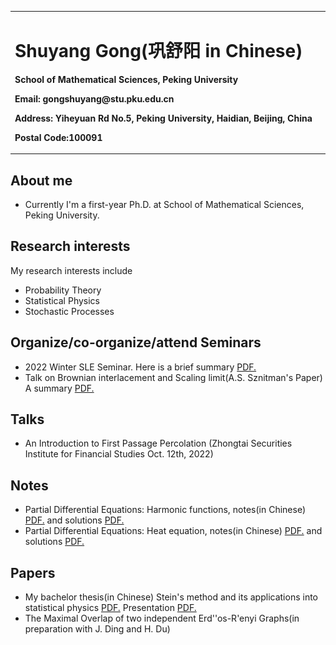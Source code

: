 <table border="0">
  <tr>
    <td width="100%">
      <h1>Shuyang Gong(巩舒阳 in Chinese)</h1>
      <p><b>School of Mathematical Sciences, Peking University</b></p>
      <p><b>Email: gongshuyang@stu.pku.edu.cn</b></p>
      <p><b>Address: Yiheyuan Rd No.5, Peking University, Haidian, Beijing, China</b></p>
      <p><b>Postal Code:100091</b></p>
    </td>
    <td width="25%">
      <img src="/tc.JPG" width="100%">
    </td>
  </tr>
</table>


## About me
- Currently I'm a first-year Ph.D. at School of Mathematical Sciences, Peking University.

## Research interests
My research interests include
- Probability Theory
- Statistical Physics
- Stochastic Processes

## Organize/co-organize/attend Seminars
- 2022 Winter SLE Seminar. Here is a brief summary
<a href="https://GongMathProba.github.io/SLE Winter 2022.pdf" target="_blank">PDF.</a>
- Talk on Brownian interlacement and Scaling limit(A.S. Sznitman's Paper) A summary
<a href="https://GongMathProba.github.io/Brownian_Interlacement.pdf" target="_blank">PDF.</a>

## Talks
- An Introduction to First Passage Percolation (Zhongtai Securities Institute for Financial Studies Oct. 12th, 2022)
## Notes
- Partial Differential Equations: Harmonic functions, notes(in Chinese)
<a href="https://GongMathProba.github.io/第二章 位势方程.pdf" target="_blank">PDF.</a> and solutions 
<a href="https://GongMathProba.github.io/第二章习题.pdf" target="_blank">PDF.</a>
- Partial Differential Equations: Heat equation, notes(in Chinese)
<a href="https://GongMathProba.github.io/第三章 热方程.pdf" target="_blank">PDF.</a> and solutions 
<a href="https://GongMathProba.github.io/第三章习题.pdf" target="_blank">PDF.</a>
## Papers
- My bachelor thesis(in Chinese) Stein's method and its applications into statistical physics
<a href="https://GongMathProba.github.io/毕业论文终稿.pdf" target="_blank">PDF.</a>
Presentation 
<a href="https://GongMathProba.github.io/bachelor thesis presentation.pdf" target="_blank">PDF.</a>
- The Maximal Overlap of two independent Erd\''os-R\'enyi Graphs(in preparation with J. Ding and H. Du)

